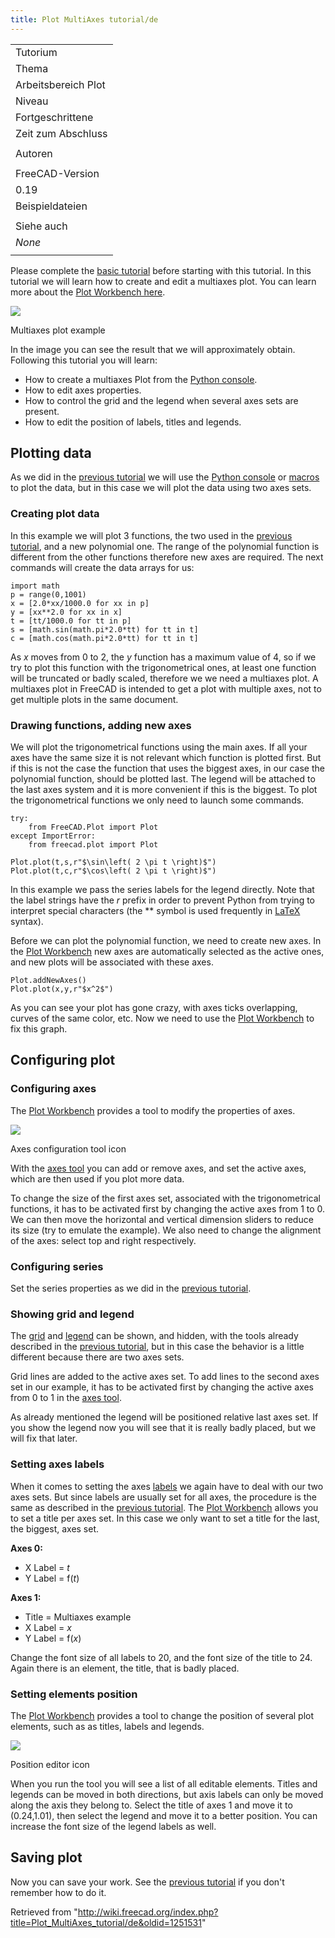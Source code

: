 ```yaml
---
title: Plot MultiAxes tutorial/de
---
```

|  |
| --- |
| Tutorium |
| Thema |
| Arbeitsbereich Plot |
| Niveau |
| Fortgeschrittene |
| Zeit zum Abschluss |
|  |
| Autoren |
|  |
| FreeCAD-Version |
| 0.19 |
| Beispieldateien |
|  |
| Siehe auch |
| *None* |
|  |

Please complete the [basic tutorial](/Plot_Basic_tutorial "Plot Basic tutorial") before starting with this tutorial. In this tutorial we will learn how to create and edit a multiaxes plot. You can learn more about the [Plot Workbench here](/Plot_Workbench "Plot Workbench").

![](/images/Plot_MultiAxes_Example.png)

Multiaxes plot example

In the image you can see the result that we will approximately obtain. Following this tutorial you will learn:

* How to create a multiaxes Plot from the [Python console](/Python_console "Python console").
* How to edit axes properties.
* How to control the grid and the legend when several axes sets are present.
* How to edit the position of labels, titles and legends.

## Plotting data

As we did in the [previous tutorial](/Plot_Basic_tutorial "Plot Basic tutorial") we will use the [Python console](/Python_console "Python console") or [macros](/Macros "Macros") to plot the data, but in this case we will plot the data using two axes sets.

### Creating plot data

In this example we will plot 3 functions, the two used in the [previous tutorial](/Plot_Basic_tutorial "Plot Basic tutorial"), and a new polynomial one. The range of the polynomial function is different from the other functions therefore new axes are required. The next commands will create the data arrays for us:

```
import math
p = range(0,1001)
x = [2.0*xx/1000.0 for xx in p]
y = [xx**2.0 for xx in x]
t = [tt/1000.0 for tt in p]
s = [math.sin(math.pi*2.0*tt) for tt in t]
c = [math.cos(math.pi*2.0*tt) for tt in t]

```

As *x* moves from 0 to 2, the *y* function has a maximum value of 4, so if we try to plot this function with the trigonometrical ones, at least one function will be truncated or badly scaled, therefore we we need a multiaxes plot. A multiaxes plot in FreeCAD is intended to get a plot with multiple axes, not to get multiple plots in the same document.

### Drawing functions, adding new axes

We will plot the trigonometrical functions using the main axes. If all your axes have the same size it is not relevant which function is plotted first. But if this is not the case the function that uses the biggest axes, in our case the polynomial function, should be plotted last. The legend will be attached to the last axes system and it is more convenient if this is the biggest. To plot the trigonometrical functions we only need to launch some commands.

```
try:
    from FreeCAD.Plot import Plot
except ImportError:
    from freecad.plot import Plot

Plot.plot(t,s,r"$\sin\left( 2 \pi t \right)$")
Plot.plot(t,c,r"$\cos\left( 2 \pi t \right)$")

```

In this example we pass the series labels for the legend directly. Note that the label strings have the *r* prefix in order to prevent Python from trying to interpret special characters (the *\* symbol is used frequently in [LaTeX](http://www.latex-project.org) syntax).

Before we can plot the polynomial function, we need to create new axes. In the [Plot Workbench](/Plot_Workbench "Plot Workbench") new axes are automatically selected as the active ones, and new plots will be associated with these axes.

```
Plot.addNewAxes()
Plot.plot(x,y,r"$x^2$")

```

As you can see your plot has gone crazy, with axes ticks overlapping, curves of the same color, etc. Now we need to use the [Plot Workbench](/Plot_Workbench "Plot Workbench") to fix this graph.

## Configuring plot

### Configuring axes

The [Plot Workbench](/Plot_Workbench "Plot Workbench") provides a tool to modify the properties of axes.

![](/images/Plot_Axes.svg)

Axes configuration tool icon

With the [axes tool](/Plot_Axes "Plot Axes") you can add or remove axes, and set the active axes, which are then used if you plot more data.

To change the size of the first axes set, associated with the trigonometrical functions, it has to be activated first by changing the active axes from 1 to 0. We can then move the horizontal and vertical dimension sliders to reduce its size (try to emulate the example). We also need to change the alignment of the axes: select top and right respectively.

### Configuring series

Set the series properties as we did in the [previous tutorial](/Plot_Basic_tutorial "Plot Basic tutorial").

### Showing grid and legend

The [grid](/Plot_Grid "Plot Grid") and [legend](/Plot_Legend "Plot Legend") can be shown, and hidden, with the tools already described in the [previous tutorial](/Plot_Basic_tutorial "Plot Basic tutorial"), but in this case the behavior is a little different because there are two axes sets.

Grid lines are added to the active axes set. To add lines to the second axes set in our example, it has to be activated first by changing the active axes from 0 to 1 in the [axes tool](/Plot_Axes "Plot Axes").

As already mentioned the legend will be positioned relative last axes set. If you show the legend now you will see that it is really badly placed, but we will fix that later.

### Setting axes labels

When it comes to setting the axes [labels](/Plot_Labels "Plot Labels") we again have to deal with our two axes sets. But since labels are usually set for all axes, the procedure is the same as described in the [previous tutorial](/Plot_Basic_tutorial "Plot Basic tutorial"). The [Plot Workbench](/Plot_Workbench "Plot Workbench") allows you to set a title per axes set. In this case we only want to set a title for the last, the biggest, axes set.

**Axes 0:**

* X Label = $t$
* Y Label = $\mathrm{f} \left( t \right)$

**Axes 1:**

* Title = Multiaxes example
* X Label = $x$
* Y Label = $\mathrm{f} \left( x \right)$

Change the font size of all labels to 20, and the font size of the title to 24. Again there is an element, the title, that is badly placed.

### Setting elements position

The [Plot Workbench](/Plot_Workbench "Plot Workbench") provides a tool to change the position of several plot elements, such as as titles, labels and legends.

![](/images/Plot_Positions.svg)

Position editor icon

When you run the tool you will see a list of all editable elements. Titles and legends can be moved in both directions, but axis labels can only be moved along the axis they belong to. Select the title of axes 1 and move it to (0.24,1.01), then select the legend and move it to a better position. You can increase the font size of the legend labels as well.

## Saving plot

Now you can save your work. See the [previous tutorial](/Plot_Basic_tutorial "Plot Basic tutorial") if you don't remember how to do it.

Retrieved from "<http://wiki.freecad.org/index.php?title=Plot_MultiAxes_tutorial/de&oldid=1251531>"